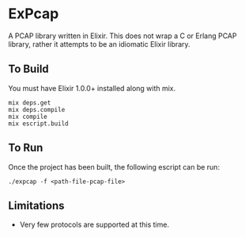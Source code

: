 ExPcap
======

A PCAP library written in Elixir. This does not wrap a C or Erlang PCAP library,
rather it attempts to be an idiomatic Elixir library.

## To Build

You must have Elixir 1.0.0+ installed along with mix.

    mix deps.get
    mix deps.compile
    mix compile
    mix escript.build

## To Run

Once the project has been built, the following escript can be run:

    ./expcap -f <path-file-pcap-file>

## Limitations

* Very few protocols are supported at this time.
